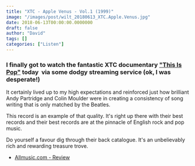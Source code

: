 ```yaml
---
title: "XTC - Apple Venus - Vol.1 (1999)"
image: "/images/post/wilt_20180613_XTC.Apple.Venus.jpg"
date: 2018-06-13T00:00:00.0000000
draft: false
author: "David"
tags: []
categories: ["Listen"]
---
```

### I finally got to watch the fantastic XTC documentary ["This Is Pop"](https://www.imdb.com/title/tt7465694/?ref_=fn_al_tt_1) today  via some dodgy streaming service (ok, I was desperate!)  
  
It certainly lived up to my high expectations and reinforced just how brilliant Andy Partridge and Colin Moulder were in creating a consistency of song writing that is only matched by the Beatles.  
  
This record is an example of that quality. It's right up there with their best records and their best records are at the pinnacle of English rock and pop music.  
  
Do yourself a favour dig through their back catalogue. It's an unbelievably rich and rewarding treasure trove. 

-  [Allmusic.com - Review](https://www.allmusic.com/album/apple-venus-vol-1-mw0000047376)